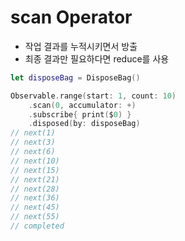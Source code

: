 # scan Operator

- 작업 결과를 누적시키면서 방출
- 최종 결과만 필요하다면 reduce를 사용

```swift
let disposeBag = DisposeBag()

Observable.range(start: 1, count: 10)
    .scan(0, accumulator: +)
    .subscribe{ print($0) }
    .disposed(by: disposeBag)
// next(1)
// next(3)
// next(6)
// next(10)
// next(15)
// next(21)
// next(28)
// next(36)
// next(45)
// next(55)
// completed
```